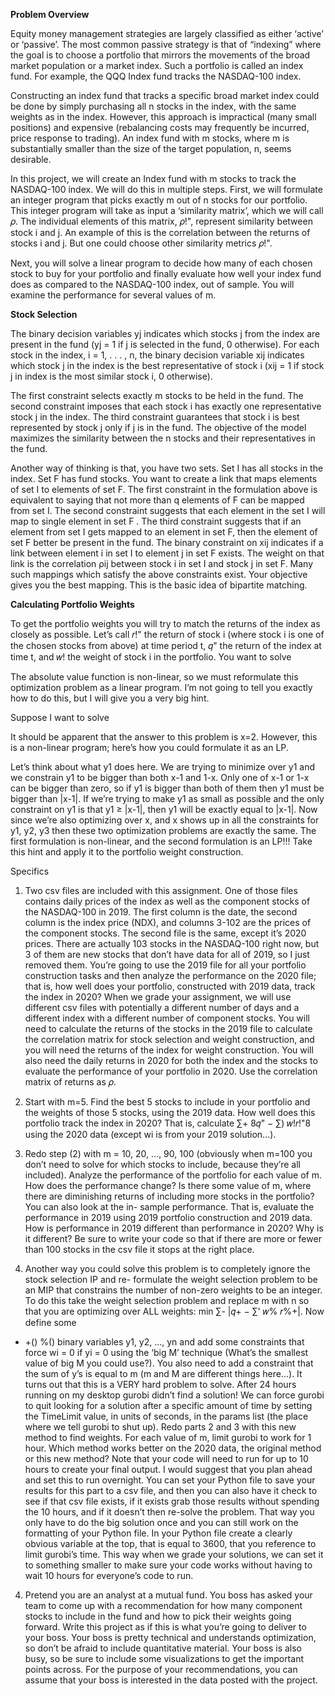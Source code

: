 **Problem Overview**

Equity money management strategies are largely classified as either ‘active’ or ‘passive’. The most common passive strategy is that of “indexing” where the goal is to choose a portfolio that mirrors the movements of the broad market population or a market index. Such a portfolio is called an index fund. For example, the QQQ Index fund tracks the NASDAQ-100 index.

Constructing an index fund that tracks a specific broad market index could be done by simply purchasing all n stocks in the index, with the same weights as in the index. However, this approach is impractical (many small positions) and expensive (rebalancing costs may frequently be incurred, price response to trading). An index fund with m stocks, where m is substantially smaller than the size of the target population, n, seems desirable.

In this project, we will create an Index fund with m stocks to track the NASDAQ-100 index. We will do this in multiple steps. First, we will formulate an integer program that picks exactly m out of n stocks for our
portfolio. This integer program will take as input a ‘similarity matrix’, which we will call 𝜌. The individual elements of this matrix, 𝜌!", represent similarity between stock i and j. An example of this is the correlation between the returns of stocks i and j. But one could choose other similarity metrics 𝜌!".

Next, you will solve a linear program to decide how many of each chosen stock to buy for your portfolio and finally evaluate how well your index fund does as compared to the NASDAQ-100 index, out of sample. You will examine the performance for several values of m.

**Stock Selection**

The binary decision variables yj indicates which stocks j from the index are present in the fund (yj = 1 if j is selected in the fund, 0 otherwise). For each stock in the index, i = 1, . . . , n, the binary decision variable xij indicates which stock j in the index is the best representative of stock i (xij = 1 if stock j in index is the most similar stock i, 0 otherwise).

The first constraint selects exactly m stocks to be held in the fund. The second constraint imposes that each stock i has exactly one representative stock j in the index. The third constraint guarantees that stock i is best represented by stock j only if j is in the fund. The objective of the model maximizes the similarity between the n stocks and their representatives in the fund.

Another way of thinking is that, you have two sets. Set I has all stocks in the index. Set F has fund stocks. You want to create a link that maps elements of set I to elements of set F. The first constraint in the formulation above is equivalent to saying that not more than q elements of F can be mapped from set I. The second constraint suggests that each element in the set I will map to single element in set F . The third constraint suggests that if an element from set I gets mapped to an element in set F, then the element of set F better be present in the fund. The binary constraint on xij indicates if a link between element i in set I to element j in set F exists. The weight on that link is the correlation ρij between stock i in set I and stock j in set F. Many such mappings which satisfy the above constraints exist. Your objective gives you the best mapping. This is the basic idea of bipartite matching.






**Calculating Portfolio Weights**

To get the portfolio weights you will try to match the returns of the index as closely as possible. Let’s call 𝑟!" the return of stock i (where stock i is one of the chosen stocks from above) at time period t, 𝑞" the return of the index at time t, and 𝑤! the weight of stock i in the portfolio. You want to solve


The absolute value function is non-linear, so we must reformulate this optimization problem as a linear program. I’m not going to tell you exactly how to do this, but I will give you a very big hint.

Suppose I want to solve



It should be apparent that the answer to this problem is x=2. However, this is a non-linear program; here’s how you could formulate it as an LP.


Let’s think about what y1 does here. We are trying to minimize over y1 and we constrain y1 to be bigger than both x-1 and 1-x. Only one of x-1 or 1-x can be bigger than zero, so if y1 is bigger than both of them
then y1 must be bigger than |x-1|. If we’re trying to make y1 as small as possible and the only constraint on y1 is that y1 ≥ |x-1|, then y1 will be exactly equal to |x-1|. Now since we’re also optimizing over x, and x shows up in all the constraints for y1, y2, y3 then these two optimization problems are exactly the same. The first formulation is non-linear, and the second formulation is an LP!!! Take this hint and apply it to the portfolio weight construction.

Specifics

1)	Two csv files are included with this assignment. One of those files contains daily prices of the index as well as the component stocks of the NASDAQ-100 in 2019. The first column is the date, the second column is the index price (NDX), and columns 3-102 are the prices of the component stocks. The second file is the same, except it’s 2020 prices. There are actually 103 stocks in the NASDAQ-100 right now, but 3 of them are new stocks that don’t have data for all of 2019, so I just removed them. You’re going to use the 2019 file for all your portfolio construction tasks and then analyze the performance on the 2020 file; that is, how well does your portfolio, constructed with 2019 data, track the index in 2020? When we grade your assignment, we will use different csv files with potentially a different number of days and a different index with a different number of component stocks. You will need to calculate the returns of the stocks in the 2019 file to calculate the correlation matrix for stock selection and weight construction, and you will need the returns of the index for weight construction. You will also need the daily returns in 2020 for both the index and the stocks to evaluate the performance of your portfolio
in 2020. Use the correlation matrix of returns as 𝜌.


1)	Start with m=5. Find the best 5 stocks to include in your portfolio and the weights of those 5 stocks, using the 2019 data. How well does this portfolio track the index in 2020? That is,
calculate ∑+
8𝑞" − ∑)
𝑤!𝑟!"8 using the 2020 data (except wi is from your 2019 solution…).
2)	Redo step (2) with m = 10, 20, …, 90, 100 (obviously when m=100 you don’t need to solve for which stocks to include, because they’re all included). Analyze the performance of the portfolio for each value of m. How does the performance change? Is there some value of m, where there are diminishing returns of including more stocks in the portfolio? You can also look at the in- sample performance. That is, evaluate the performance in 2019 using 2019 portfolio construction and 2019 data. How is performance in 2019 different than performance in 2020? Why is it different?  Be sure to write your code so that if there are more or fewer than 100 stocks in the csv file it stops at the right place.
3)	Another way you could solve this problem is to completely ignore the stock selection IP and re- formulate the weight selection problem to be an MIP that constrains the number of non-zero weights to be an integer. To do this take the weight selection problem and replace m with n so
that you are optimizing over ALL weights: min ∑-	|𝑞+  − ∑'	𝑤% 𝑟%+|.  Now define some
*	+()
%()
binary variables y1, y2, …, yn and add some constraints that force wi = 0 if yi = 0 using the ‘big M’ technique (What’s the smallest value of big M you could use?). You also need to add a constraint that the sum of y’s is equal to m (m and M are different things here…). It turns out that this is a VERY hard problem to solve. After 24 hours running on my desktop gurobi didn’t find a solution! We can force gurobi to quit looking for a solution after a specific amount of time by setting the TimeLimit value, in units of seconds, in the params list (the place where we tell gurobi to shut up). Redo parts 2 and 3 with this new method to find weights. For each value of m, limit gurobi to work for 1 hour. Which method works better on the 2020 data, the original method or this new method? Note that your code will need to run for up to 10 hours to create your final output. I would suggest that you plan ahead and set this to run overnight.  You can set your Python file to save your results for this part to a csv file, and then you can also have it check to see if that csv file exists, if it exists grab those results without spending the 10 hours, and if it doesn’t then re-solve the problem. That way you only have to do the big solution once and you can still work on the formatting of your Python file. In your Python file create a clearly obvious variable at the top, that is equal to 3600, that you reference to limit gurobi’s time. This way when we grade your solutions, we can set it to something smaller to make sure your code works without having to wait 10 hours for everyone’s code to run.
4)	Pretend you are an analyst at a mutual fund. You boss has asked your team to come up with a recommendation for how many component stocks to include in the fund and how to pick their weights going forward. Write this project as if this is what you’re going to deliver to your boss. Your boss is pretty technical and understands optimization, so don’t be afraid to include quantitative material. Your boss is also busy, so be sure to include some visualizations to get the important points across. For the purpose of your recommendations, you can assume that your boss is interested in the data posted with the project.









